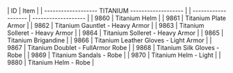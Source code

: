 | ID  |  Item  |
| ------------------- TITANIUM ------------------- |
| ------------------- | ------------------- |
| 9860  |  Titanium Helm |
| 9861  |  Titanium Plate Armor |
| 9862  |  Titanium Gauntlet - Heavy Armor |
| 9863  |  Titanium Solleret - Heavy Armor |
| 9864  |  Titanium Solleret - Heavy Armor |
| 9865  |  Titanium Brigandine |
| 9866  |  Titanium Leather Gloves - Light Armor |
| 9867  |  Titanium Doublet - FullArmor Robe |
| 9868  |  Titanium Silk Gloves - Robe |
| 9869  |  Titanium Sandals - Robe |
| 9870  |  Titanium Helm - Light |
| 9880  |  Titanium Helm - Robe |
